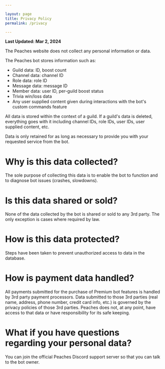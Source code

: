```yaml
---

layout: page
title: Privacy Policy
permalink: /privacy

---
```


**Last Updated: Mar 2, 2024**

The Peaches website does not collect any personal information or data. 

The Peaches bot stores information such as:

- Guild data: ID, boost count
- Channel data: channel ID
- Role data: role ID
- Message data: message ID
- Member data: user ID, per-guild boost status
- Trivia win/loss data
- Any user supplied content given during interactions with the bot's custom commands feature

All data is stored within the context of a guild. If a guild's data is deleted, everything goes with it including channel IDs, role IDs, user IDs, user supplied content, etc.

Data is only retained for as long as necessary to provide you with your requested service from the bot.

# Why is this data collected?

The sole purpose of collecting this data is to enable the bot to function and to diagnose bot issues (crashes, slowdowns).

# Is this data shared or sold?

None of the data collected by the bot is shared or sold to any 3rd party. The only exception is cases where required by law.

# How is this data protected?

Steps have been taken to prevent unauthorized access to data in the database.

# How is payment data handled?

All payments submitted for the purchase of Premium bot features is handled by 3rd party payment processors. Data submitted to those 3rd parties (real name, address, phone number, credit card info, etc.) is governed by the privacy policies of those 3rd parties. Peaches does not, at any point, have access to that data or have responsibility for its safe keeping.

# What if you have questions regarding your personal data?

You can join the official Peaches Discord support server so that you can talk to the bot owner.